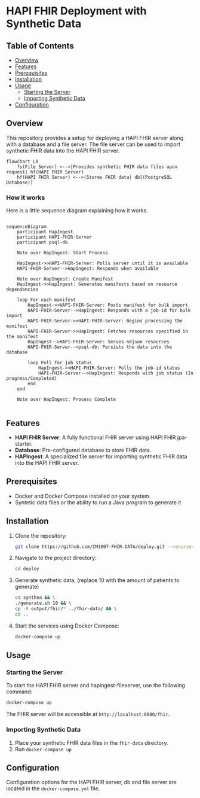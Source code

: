 # HAPI FHIR Deployment with Synthetic Data

## Table of Contents

- [Overview](#overview)
- [Features](#features)
- [Prerequisites](#prerequisites)
- [Installation](#installation)
- [Usage](#usage)
  - [Starting the Server](#starting-the-server)
  - [Importing Synthetic Data](#importing-synthetic-data)
- [Configuration](#configuration)

## Overview

This repository provides a setup for deploying a HAPI FHIR server along with a database and a file server. The file server can be used to import synthetic FHIR data into the HAPI FHIR server.

```mermaid
flowchart LR
    fs(File Server) <-->|Provides synthetic FHIR data files upon request| hf(HAPI FHIR Server)
    hf(HAPI FHIR Server) <-->|Stores FHIR data| db[(PostgreSQL Database)]
```

### How it works

Here is a little sequence diagram explaining how it works.

```mermaid

sequenceDiagram
    participant HapIngest
    participant HAPI-FHIR-Server
    participant psql-db

    Note over HapIngest: Start Process

    HapIngest->>HAPI-FHIR-Server: Polls server until it is available
    HAPI-FHIR-Server-->HapIngest: Responds when available

    Note over HapIngest: Create Manifest
    HapIngest->>HapIngest: Generates manifests based on resource dependencies

    loop For each manifest
        HapIngest->>HAPI-FHIR-Server: Posts manifest for bulk import
        HAPI-FHIR-Server-->HapIngest: Responds with a job-id for bulk import
        HAPI-FHIR-Server->>HAPI-FHIR-Server: Begins processing the manifest
        HAPI-FHIR-Server->>HapIngest: Fetches resources specified in the manifest
        HapIngest-->HAPI-FHIR-Server: Serves ndjson resources
        HAPI-FHIR-Server-->psql-db: Persists the data into the database

        loop Poll for job status
            HapIngest->>HAPI-FHIR-Server: Polls the job-id status
            HAPI-FHIR-Server-->HapIngest: Responds with job status (In progress/Completed)
        end
    end

    Note over HapIngest: Process Complete


```

## Features

- **HAPI FHIR Server**: A fully functional FHIR server using HAPI FHIR jpa-starter.
- **Database**: Pre-configured database to store FHIR data.
- **HAPIngest**: A specialized file server for importing synthetic FHIR data into the HAPI FHIR server.

## Prerequisites

- Docker and Docker Compose installed on your system.
- Syntetic data files or the ability to run a Java program to generate it

## Installation

1. Clone the repository:

   ```bash
   git clone https://github.com/CM1007-FHIR-DATA/deploy.git --recurse-submodules
   ```

2. Navigate to the project directory:

   ```bash
   cd deploy
   ```

3. Generate synthetic data, (replace 10 with the amount of patients to generate)

   ```bash
   cd synthea && \
   ./generate.sh 10 && \
   cp -R output/fhir/* ../fhir-data/ && \
   cd ..
   ```

4. Start the services using Docker Compose:

   ```bash
   docker-compose up
   ```

## Usage

### Starting the Server

To start the HAPI FHIR server and hapingest-fileserver, use the following command:

```bash
docker-compose up
```

The FHIR server will be accessible at `http://localhost:8080/fhir`.

### Importing Synthetic Data

1. Place your synthetic FHIR data files in the `fhir-data` directory.
2. Run `docker-compose up`

## Configuration

Configuration options for the HAPI FHIR server, db and file server are located in the `docker-compose.yml` file.
